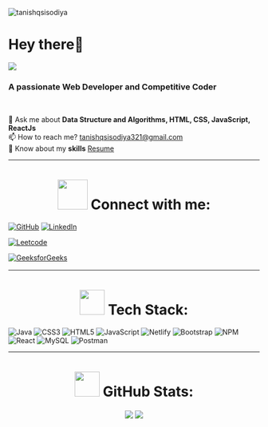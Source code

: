 <p align="left"> <img src="https://komarev.com/ghpvc/?username=tanishqsisodiya&label=Profile%20views&color=0e75b6&style=flat" alt="tanishqsisodiya"/> </p>
<h1><b>Hey there👋</b> </h1>

<img align="center" src="https://readme-typing-svg.herokuapp.com?font=Fira+Code&pause=1000&color=D365F7&width=435&lines=I+am+Tanishq+Sisodiya" />

<h3>A passionate Web Developer and Competitive Coder</h3> <br>


💬 Ask me about **Data Structure and Algorithms, HTML, CSS, JavaScript, ReactJs**<br>📫 How to reach me? tanishqsisodiya321@gmail.com<br>📄 Know about my **skills** <a  href="https://drive.google.com/file/d/1KAun6sYeHHUQGO6D_pv8LRUrbWudVHe5/view?usp=sharing">Resume</a>

<hr>

<h1 align="center"><img width="60px" height="60px"src="Gifs/Connect.gif"> Connect with me: </h1>

[![GitHub](https://img.shields.io/badge/github-%2324292e.svg?&style=for-the-badge&logo=github&logoColor=white)](https://github.com/tanishqsisodiya) 
[![LinkedIn](https://img.shields.io/badge/LinkedIn-%230077B5.svg?&style=for-the-badge&logo=linkedin&logoColor=white)](https://www.linkedin.com/in/tanishq-sisodiya-681ab2205/) 

<a href="https://leetcode.com/tanishq64/" target="_blank"><img src=	"https://img.shields.io/badge/-LeetCode-FFA116?style=for-the-badge&logo=LeetCode&logoColor=black" img alt="Leetcode"></a>

<a href="https://auth.geeksforgeeks.org/user/tanishqsisodiya/practice" target="_blank"><img src="https://img.shields.io/badge/GeeksforGeeks-298D46?style=for-the-badge&logo=geeksforgeeks&logoColor=white" img alt="GeeksforGeeks" style="margin-bottom: 2px;" /></a>    
</div>

<hr>

<h1 align="center"><img height="50px" width="50px"src="Gifs/Computer.gif"> Tech Stack: </h1>

![Java](https://img.shields.io/badge/Java-ED8B00?style=for-the-badge&logo=openjdk&logoColor=white) ![CSS3](https://img.shields.io/badge/css3-%231572B6.svg?style=for-the-badge&logo=css3&logoColor=white) ![HTML5](https://img.shields.io/badge/html5-%23E34F26.svg?style=for-the-badge&logo=html5&logoColor=white) ![JavaScript](https://img.shields.io/badge/javascript-%23323330.svg?style=for-the-badge&logo=javascript&logoColor=%23F7DF1E)  ![Netlify](https://img.shields.io/badge/netlify-%23000000.svg?style=for-the-badge&logo=netlify&logoColor=#00C7B7) ![Bootstrap](https://img.shields.io/badge/bootstrap-%23563D7C.svg?style=for-the-badge&logo=bootstrap&logoColor=white) ![NPM](https://img.shields.io/badge/NPM-%23000000.svg?style=for-the-badge&logo=npm&logoColor=white)  ![React](https://img.shields.io/badge/react-%2320232a.svg?style=for-the-badge&logo=react&logoColor=%2361DAFB)  ![MySQL](https://img.shields.io/badge/mysql-%2300f.svg?style=for-the-badge&logo=mysql&logoColor=white)  ![Postman](https://img.shields.io/badge/Postman-FF6C37?style=for-the-badge&logo=postman&logoColor=white)

<hr>

<h1 align="center"><img height="50px" width="50px"src="Gifs/eye.gif"> GitHub Stats: </h1>

<div align="center">
<img align="center" src="https://github-profile-summary-cards.vercel.app/api/cards/profile-details?username=tanishqsisodiya&theme=tokyonight" /> 
<img align="center" src="http://github-profile-summary-cards.vercel.app/api/cards/stats?username=tanishqsisodiya&theme=tokyonight" />
</div>
   
